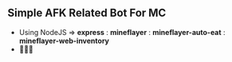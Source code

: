 ## Simple AFK Related Bot For MC 
- Using NodeJS => **express** : **mineflayer** : **mineflayer-auto-eat** : **mineflayer-web-inventory**
- 🙂🙂🙂
